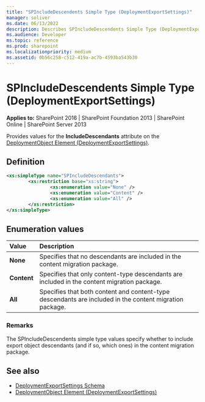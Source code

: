 ```yaml
---
title: "SPIncludeDescendents Simple Type (DeploymentExportSettings)"
manager: soliver
ms.date: 06/13/2022
description: Describes SPIncludeDescendents Simple Type (DeploymentExportSettings) and includes information on elements and attributes.
ms.audience: Developer
ms.topic: reference
ms.prod: sharepoint
ms.localizationpriority: medium
ms.assetid: 0b56c258-c512-419a-ac7b-4593ba543b30
---
```


# SPIncludeDescendents Simple Type (DeploymentExportSettings)

**Applies to:** SharePoint 2016 | SharePoint Foundation 2013 | SharePoint Online | SharePoint Server 2013
  
Provides values for the **IncludeDescendants** attribute on the [DeploymentObject Element (DeploymentExportSettings)](deploymentobject-element-deploymentexportsettings.md). 

## Definition

```XML
<xs:simpleType name="SPIncludeDescendants">
        <xs:restriction base="xs:string">
                <xs:enumeration value="None" />
                <xs:enumeration value="Content" />
                <xs:enumeration value="All" />
        </xs:restriction>
</xs:simpleType>

```

## Enumeration values

|**Value**|**Description**|
|:-----|:-----|
|**None** <br/> |Specifies that no descendants are included in the content migration package.  <br/> |
|**Content** <br/> |Specifies that only content-type descendants are included in the content migration package.  <br/> |
|**All** <br/> |Specifies that both content and content-type descendants are included in the content migration package.  <br/> |
   
### Remarks

The SPIncludeDescendents simple type values specify whether to include export object descendants (and if so, which ones) in the content migration package.
  
## See also

- [DeploymentExportSettings Schema](deploymentexportsettings-schema.md)
- [DeploymentObject Element (DeploymentExportSettings)](deploymentobject-element-deploymentexportsettings.md)

